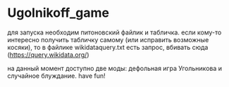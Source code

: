 # Ugolnikoff_game

для запуска необходим питоновский файлик и табличка. если кому-то интересно получить табличку самому (или исправить возможные косяки), то в файлике wikidataquery.txt есть запрос, вбивать сюда (https://query.wikidata.org/)

на данный момент доступно две моды: дефольная игра Угольникова и случайное блуждание. have fun!
